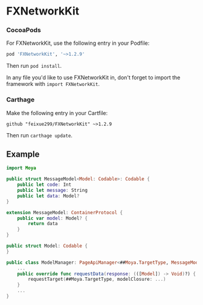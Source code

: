 # FXNetworkKit

### CocoaPods

For FXNetworkKit, use the following entry in your Podfile:

```rb
pod 'FXNetworkKit', '~>1.2.9'
```

Then run `pod install`.

In any file you'd like to use FXNetworkKit in, don't forget to
import the framework with `import FXNetworkKit`.


### Carthage

Make the following entry in your Cartfile:

```
github "feixue299/FXNetworkKit" ~>1.2.9
```

Then run `carthage update`.

## Example
```swift
import Moya

public struct MessageModel<Model: Codable>: Codable {
    public let code: Int
    public let message: String
    public let data: Model?
}

extension MessageModel: ContainerProtocol {
    public var model: Model? {
        return data
    }
}

public struct Model: Codable {
}

public class ModelManager: PageApiManager<##Moya.TargetType, MessageModel<[Model]>, Model> {
    ...
    public override func requestData(response: (([Model]) -> Void)?) {
        requestTarget(##Moya.TargetType, modelClosure: ...)
    }
    ...
}

```


